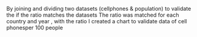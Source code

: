 By joining and dividing two datasets (cellphones & population) to validate the if the ratio matches the datasets
The ratio was matched for each country and year , with the ratio I created a chart to validate data of cell phonesper 100 people
